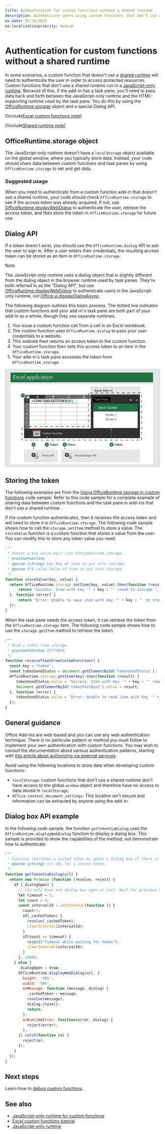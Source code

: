 ```yaml
---
title: Authentication for custom functions without a shared runtime
description: Authenticate users using custom functions that don't use a shared runtime.
ms.date: 07/18/2022
ms.localizationpriority: medium
---
```


# Authentication for custom functions without a shared runtime

In some scenarios, a custom function that doesn't use a [shared runtime](../testing/runtimes.md#shared-runtime) will need to authenticate the user in order to access protected resources. Custom functions that don't use a shared runtime run in a [JavaScript-only runtime](../testing/runtimes.md#javascript-only-runtime). Because of this, if the add-in has a task pane, you'll need to pass data back and forth between the JavaScript-only runtime and the HTML-supporting runtime used by the task pane. You do this by using the [OfficeRuntime.storage](/javascript/api/office-runtime/officeruntime.storage) object and a special Dialog API.

[!include[Excel custom functions note](../includes/excel-custom-functions-note.md)]

[!include[Shared runtime note](../includes/shared-runtime-note.md)]

## OfficeRuntime.storage object

The JavaScript-only runtime doesn't have a `localStorage` object available on the global window, where you typically store data. Instead, your code should share data between custom functions and task panes by using `OfficeRuntime.storage` to set and get data.

### Suggested usage

When you need to authenticate from a custom function add-in that doesn't use a shared runtime, your code should check `OfficeRuntime.storage` to see if the access token was already acquired. If not, use [OfficeRuntime.displayWebDialog](/javascript/api/office-runtime#office-runtime-officeruntime-displaywebdialog-function(1)) to authenticate the user, retrieve the access token, and then store the token in `OfficeRuntime.storage` for future use.

## Dialog API

If a token doesn't exist, you should use the `OfficeRuntime.dialog` API to ask the user to sign in. After a user enters their credentials, the resulting access token can be stored as an item in `OfficeRuntime.storage`.

> [!NOTE]
> The JavaScript-only runtime uses a dialog object that is slightly different from the dialog object in the browser runtime used by task panes. They're both referred to as the "Dialog API", but use [OfficeRuntime.displayWebDialog](/javascript/api/office-runtime#office-runtime-officeruntime-displaywebdialog-function(1)) to authenticate users in the JavaScript-only runtime, *not* [Office.ui.displayDialogAsync](/javascript/api/office/office.ui#office-office-ui-displaydialogasync-member(1)).

The following diagram outlines this basic process. The dotted line indicates that custom functions and your add-in's task pane are both part of your add-in as a whole, though they use separate runtimes.

1. You issue a custom function call from a cell in an Excel workbook.
2. The custom function uses `OfficeRuntime.dialog` to pass your user credentials to a website.
3. This website then returns an access token to the custom function.
4. Your custom function then sets this access token to an item in the `OfficeRuntime.storage`.
5. Your add-in's task pane accesses the token from `OfficeRuntime.storage`.

![Diagram of custom function using dialog API to get access token, and then share token with task pane through the OfficeRuntime.storage API.](../images/authentication-diagram.png "Authentication diagram.")

## Storing the token

The following examples are from the [Using OfficeRuntime.storage in custom functions](https://github.com/OfficeDev/Office-Add-in-samples/tree/main/Excel-custom-functions/AsyncStorage) code sample. Refer to this code sample for a complete example of sharing data between custom functions and the task pane in add-ins that don't use a shared runtime.

If the custom function authenticates, then it receives the access token and will need to store it in `OfficeRuntime.storage`. The following code sample shows how to call the `storage.setItem` method to store a value. The `storeValue` function is a custom function that stores a value from the user. You can modify this to store any token value you need.

```js
/**
 * Stores a key-value pair into OfficeRuntime.storage.
 * @customfunction
 * @param {string} key Key of item to put into storage.
 * @param {*} value Value of item to put into storage.
 */
function storeValue(key, value) {
  return OfficeRuntime.storage.setItem(key, value).then(function (result) {
      return "Success: Item with key '" + key + "' saved to storage.";
  }, function (error) {
      return "Error: Unable to save item with key '" + key + "' to storage. " + error;
  });
}
```

When the task pane needs the access token, it can retrieve the token from the `OfficeRuntime.storage` item. The following code sample shows how to use the `storage.getItem` method to retrieve the token.

```js
/**
 * Read a token from storage.
 * @customfunction GETTOKEN
 */
function receiveTokenFromCustomFunction() {
  const key = "token";
  const tokenSendStatus = document.getElementById('tokenSendStatus');
  OfficeRuntime.storage.getItem(key).then(function (result) {
     tokenSendStatus.value = "Success: Item with key '" + key + "' read from storage.";
     document.getElementById('tokenTextBox2').value = result;
  }, function (error) {
     tokenSendStatus.value = "Error: Unable to read item with key '" + key + "' from storage. " + error;
  });
}
```

## General guidance

Office Add-ins are web-based and you can use any web authentication technique. There is no particular pattern or method you must follow to implement your own authentication with custom functions. You may wish to consult the documentation about various authentication patterns, starting with [this article about authorizing via external services](../develop/auth-external-add-ins.md).  

Avoid using the following locations to store data when developing custom functions:

- `localStorage`: custom functions that don't use a shared runtime don't have access to the global `window` object and therefore have no access to data stored in `localStorage`.
- `Office.context.document.settings`:  This location isn't secure and information can be extracted by anyone using the add-in.

## Dialog box API example

In the following code sample, the function `getTokenViaDialog` uses the `OfficeRuntime.displayWebDialog` function to display a dialog box. This sample is provided to show the capabilities of the method, not demonstrate how to authenticate.

```JavaScript
/**
 * Function retrieves a cached token or opens a dialog box if there is no saved token. Note that this isn't a sufficient example of authentication but is intended to show the capabilities of the displayWebDialog method.
 * @param {string} url URL for a stored token.
 */
function getTokenViaDialog(url) {
  return new Promise (function (resolve, reject) {
    if (_dialogOpen) {
      // Can only have one dialog box open at once. Wait for previous dialog box's token.
      let timeout = 5;
      let count = 0;
      const intervalId = setInterval(function () {
        count++;
        if(_cachedToken) {
          resolve(_cachedToken);
          clearInterval(intervalId);
        }
        if(count >= timeout) {
          reject("Timeout while waiting for token");
          clearInterval(intervalId);
        }
      }, 1000);
    } else {
      _dialogOpen = true;
      OfficeRuntime.displayWebDialog(url, {
        height: '50%',
        width: '50%',
        onMessage: function (message, dialog) {
          _cachedToken = message;
          resolve(message);
          dialog.close();
          return;
        },
        onRuntimeError: function(error, dialog) {
          reject(error);
        },
      }).catch(function (e) {
        reject(e);
      });
    }
  });
}
```

## Next steps

Learn how to [debug custom functions](custom-functions-debugging.md).

## See also

- [JavaScript-only runtime for custom functions](custom-functions-runtime.md)
- [Excel custom functions tutorial](../tutorials/excel-tutorial-create-custom-functions.md)
- [JavaScript-only runtime](../testing/runtimes.md#javascript-only-runtime)
